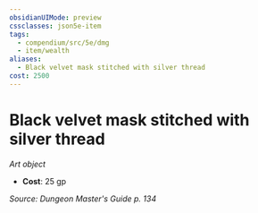 ```yaml
---
obsidianUIMode: preview
cssclasses: json5e-item
tags:
  - compendium/src/5e/dmg
  - item/wealth
aliases:
  - Black velvet mask stitched with silver thread
cost: 2500
---
```

# Black velvet mask stitched with silver thread
*Art object*  

- **Cost**: 25 gp

*Source: Dungeon Master's Guide p. 134*
